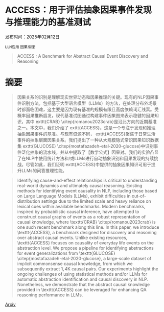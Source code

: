 # ACCESS：用于评估抽象因果事件发现与推理能力的基准测试

发布时间：2025年02月12日

`LLM应用` `因果推理`

> ACCESS : A Benchmark for Abstract Causal Event Discovery and Reasoning

# 摘要

> 因果关系的识别是理解现实世界动态和因果推理的关键。现有的NLP因果事件识别方法，包括基于大型语言模型（LLMs）的方法，在处理分布外场景时都面临困难，这主要是因为现有基准的规模有限且高度依赖词汇线索。受概率因果推断启发，现代基准试图通过构建事件因果图来表示稳健的因果知识，其中	exttt{CRAB} \citep{romanou2023crab}是沿此方向的近期基准之一。本文中，我们介绍了	exttt{ACCESS}，这是一个专注于发现和推理抽象因果事件的基准。与现有资源不同，	exttt{ACCESS}聚焦于日常生活事件的抽象层面因果关系。我们提出了一种从大规模隐式常识因果知识数据集	exttt{GLUCOSE} \citep{mostafazadeh-etal-2020-glucose}中识别事件泛化抽象的流水线，并从中提取了【数学公式】因果对。我们的实验凸显了在NLP中使用统计方法和/或LLMs进行自动抽象识别和因果发现的持续挑战。尽管如此，我们证明	exttt{ACCESS}中提供的抽象因果知识可用于提升LLMs的问答推理性能。

> Identifying cause-and-effect relationships is critical to understanding real-world dynamics and ultimately causal reasoning. Existing methods for identifying event causality in NLP, including those based on Large Language Models (LLMs), exhibit difficulties in out-of-distribution settings due to the limited scale and heavy reliance on lexical cues within available benchmarks. Modern benchmarks, inspired by probabilistic causal inference, have attempted to construct causal graphs of events as a robust representation of causal knowledge, where \texttt{CRAB} \citep{romanou2023crab} is one such recent benchmark along this line. In this paper, we introduce \texttt{ACCESS}, a benchmark designed for discovery and reasoning over abstract causal events. Unlike existing resources, \texttt{ACCESS} focuses on causality of everyday life events on the abstraction level. We propose a pipeline for identifying abstractions for event generalizations from \texttt{GLUCOSE} \citep{mostafazadeh-etal-2020-glucose}, a large-scale dataset of implicit commonsense causal knowledge, from which we subsequently extract $1,4$K causal pairs. Our experiments highlight the ongoing challenges of using statistical methods and/or LLMs for automatic abstraction identification and causal discovery in NLP. Nonetheless, we demonstrate that the abstract causal knowledge provided in \texttt{ACCESS} can be leveraged for enhancing QA reasoning performance in LLMs.

[Arxiv](https://arxiv.org/abs/2502.08148)